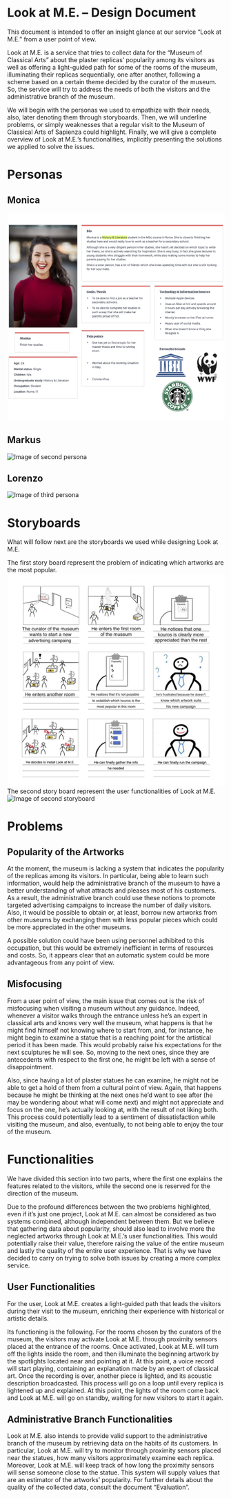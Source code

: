 
# Look at M.E.  – Design Document

This document is intended to offer an insight glance at our service “Look at M.E.” from a user point of view.

Look at M.E. is a service that tries to collect data for the “Museum of Classical Arts” about the plaster replicas’ popularity among its visitors as well as offering a light-guided path for some of the rooms of the museum, illuminating their replicas sequentially, one after another, following a scheme based on a certain theme decided by the curator of the museum. So, the service will try to address the needs of both the visitors and the administrative branch of the museum.

We will begin with the personas we used to empathize with their needs, also, later denoting them through storyboards. Then, we will underline problems, or simply weaknesses that a regular visit to the Museum of Classical Arts of Sapienza could highlight. Finally, we will give a complete overview of Look at M.E.’s functionalities, implicitly presenting the solutions we applied to solve the issues.

# Personas

##  Monica
![Image of first persona](https://github.com/giovanniruocco/smartmuseum/blob/master/images/monica.png)

## Markus
![Image of second persona](https://github.com/giovanniruocco/smartmuseum/blob/master/images/markus.png)

## Lorenzo
![Image of third persona](https://github.com/giovanniruocco/smartmuseum/blob/master/images/lorenzo.png)

# Storyboards

What will follow next are the storyboards we used while designing Look at M.E.

The first story board represent the problem of indicating which artworks are the most popular.
![Image of first storyboard](https://github.com/giovanniruocco/smartmuseum/blob/master/images/1storyboard.png)
The second story board represent the user functionalities of Look at M.E.
![Image of second storyboard](https://github.com/giovanniruocco/smartmuseum/blob/master/images/2storyboard.png)

# Problems

## Popularity of the Artworks

At the moment, the museum is lacking a system that indicates the popularity of the replicas among its visitors. In particular, being able to learn such information, would help the administrative branch of the museum to have a better understanding of what attracts and pleases most of his customers. As a result, the administrative branch could use these notions to promote targeted advertising campaigns to increase the number of daily visitors. Also, it would be possible to obtain or, at least, borrow new artworks from other museums by exchanging them with less popular pieces which could be more appreciated in the other museums.

A possible solution could have been using personnel adhibited to this occupation, but this would be extremely inefficient in terms of resources and costs. So, it appears clear that an automatic system could be more advantageous from any point of view.

## Misfocusing

From a user point of view, the main issue that comes out is the risk of misfocusing when visiting a museum without any guidance. Indeed, whenever a visitor walks through the entrance unless he’s an expert in classical arts and knows very well the museum, what happens is that he might find himself not knowing where to start from, and, for instance, he might begin to examine a statue that is a reaching point for the artistical period it has been made. This would probably raise his expectations for the next sculptures he will see. So, moving to the next ones, since they are antecedents with respect to the first one, he might be left with a sense of disappointment.

Also, since having a lot of plaster statues he can examine, he might not be able to get a hold of them from a cultural point of view. Again, that happens because he might be thinking at the next ones he’d want to see after (he may be wondering about what will come next) and might not appreciate and focus on the one, he’s actually looking at, with the result of not liking both. This process could potentially lead to a sentiment of dissatisfaction while visiting the museum, and also, eventually, to not being able to enjoy the tour of the museum.

# Functionalities

We have divided this section into two parts, where the first one explains the features related to the visitors, while the second one is reserved for the direction of the museum.

Due to the profound differences between the two problems highlighted, even if it’s just one project, Look at M.E. can almost be considered as two systems combined, although independent between them. But we believe that gathering data about popularity, should also lead to involve more the neglected artworks through Look at M.E.’s user functionalities. This would potentially raise their value, therefore raising the value of the entire museum and lastly the quality of the entire user experience. That is why we have decided to carry on trying to solve both issues by creating a more complex service.

## User Functionalities

For the user, Look at M.E. creates a light-guided path that leads the visitors during their visit to the museum, enriching their experience with historical or artistic details.

Its functioning is the following. For the rooms chosen by the curators of the museum, the visitors may activate Look at M.E. through proximity sensors placed at the entrance of the rooms. Once activated, Look at M.E. will turn off the lights inside the room, and then illuminate the beginning artwork by the spotlights located near and pointing at it. At this point, a voice record will start playing, containing an explanation made by an expert of classical art. Once the recording is over, another piece is lighted, and its acoustic description broadcasted. This process will go on a loop until every replica is lightened up and explained. At this point, the lights of the room come back and Look at M.E. will go on standby, waiting for new visitors to start it again.

## Administrative Branch Functionalities

Look at M.E. also intends to provide valid support to the administrative branch of the museum by retrieving data on the habits of its customers. In particular, Look at M.E. will try to monitor through proximity sensors placed near the statues, how many visitors approximately examine each replica. Moreover, Look at M.E. will keep track of how long the proximity sensors will sense someone close to the statue. This system will supply values that are an estimator of the artworks’ popularity. For further details about the quality of the collected data, consult the document “Evaluation”.

